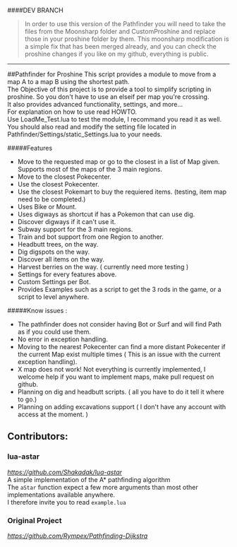 

####DEV BRANCH
>In order to use this version of the Pathfinder you will need to take the files from the Moonsharp folder and CustomProshine and replace those in your proshine folder by them. This moonsharp modification is a simple fix that has been merged already, and you can check the proshine changes if you like on my github, everything is public.

---
##Pathfinder for Proshine
This script provides a module to move from a map A to a map B using the shortest path.  
The Objective of this project is to provide a tool to simplify scripting in proshine. So you don't have to use an elseif per map you're crossing.  
It also provides advanced functionality, settings, and more...  
For explanation on how to use read HOWTO.  
Use LoadMe_Test.lua to test the module, I recommand you read it as well.  
You should also read and modify the setting file located in Pathfinder/Settings/static_Settings.lua to your needs.  

#####Features

* Move to the requested map or go to the closest in a list of Map given. Supports most of the maps of the 3 main regions.
* Move to the closest Pokecenter.
* Use the closest Pokecenter.
* Use the closest Pokemart to buy the requiered items. (testing, item map need to be completed.)
* Uses Bike or Mount.
* Uses digways as shortcut if has a Pokemon that can use dig.
* Discover digways if it can't use it.
* Subway support for the 3 main regions.
* Train and bot support from one Region to another.
* Headbutt trees, on the way.
* Dig digspots on the way.
* Discover all items on the way.
* Harvest berries on the way. ( currently need more testing )
* Settings for every features above.
* Custom Settings per Bot.
* Provides Examples such as a script to get the 3 rods in the game, or a script to level anywhere.

#####Know issues :

* The pathfinder does not consider having Bot or Surf and will find Path as if you could use them.
* No error in exception handling.
* Moving to the nearest Pokecenter can find a more distant Pokecenter if the current Map exist multiple times ( This is an issue with the current exception handling).
* X map does not work! Not everything is currently implemented, I welcome help if you want to implement maps, make pull request on github.
* Planning on dig and headbutt scripts. ( all you have to do it tell it where to go.)
* Planning on adding excavations support ( I don't have any account with access at the moment. )

## Contributors:

### lua-astar
*https://github.com/Shakadak/lua-astar*  
A simple implementation of the A* pathfinding algorithm  
The `aStar` function expect a few more arguments than most other implementations available anywhere.  
I therefore invite you to read `example.lua`  

### Original Project
*https://github.com/Rympex/Pathfinding-Dijkstra*
